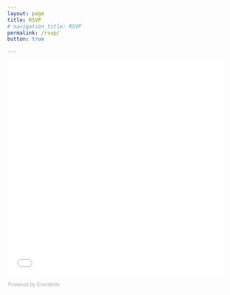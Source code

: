 ```yaml
---
layout: page
title: RSVP
# navigation_title: RSVP
permalink: /rsvp/
button: true

---
```


<div style="width:100%; text-align:left;">
    <iframe src="//eventbrite.com/tickets-external?eid=29309750252&ref=etckt" frameborder="0" height="500" width="100%" vspace="0" hspace="0" marginheight="5" marginwidth="5" scrolling="auto" allowtransparency="true"></iframe>
    <div style="font-family:Helvetica, Arial; font-size:12px; padding:10px 0 5px; margin:2px; width:100%; text-align:left;" >
        <a class="powered-by-eb" style="color: #ADB0B6; text-decoration: none;" target="_blank" href="http://www.eventbrite.com/">Powered by Eventbrite</a>
    </div>
</div>
